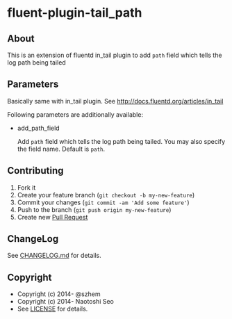 # fluent-plugin-tail_path

## About

This is an extension of fluentd in\_tail plugin to add `path` field which tells the log path being tailed

## Parameters

Basically same with in\_tail plugin. See http://docs.fluentd.org/articles/in_tail

Following parameters are additionally available: 

- add_path_field

    Add `path` field which tells the log path being tailed. You may also specify the field name. Default is `path`.

## Contributing

1. Fork it
2. Create your feature branch (`git checkout -b my-new-feature`)
3. Commit your changes (`git commit -am 'Add some feature'`)
4. Push to the branch (`git push origin my-new-feature`)
5. Create new [Pull Request](../../pull/new/master)

## ChangeLog

See [CHANGELOG.md](CHANGELOG.md) for details.

## Copyright

* Copyright (c) 2014- @szhem
* Copyright (c) 2014- Naotoshi Seo
* See [LICENSE](LICENSE) for details.
